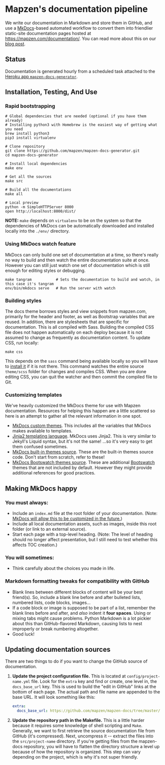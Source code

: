 # Mapzen's documentation pipeline

We write our documentation in Markdown and store them in GitHub, and use a [MkDocs](http://www.mkdocs.org/)-based automated workflow to convert them into friendlier static-site documentation pages hosted at https://mapzen.com/documentation/. You can read more about this on our [blog post](https://mapzen.com/blog/doc-site/).

## Status

Documentation is generated hourly from a scheduled task attached to the
[Heroku app `mapzen-docs-generator`](https://dashboard.heroku.com/apps/mapzen-docs-generator).

## Installation, Testing, And Use

### Rapid bootstrapping

```shell
# Global dependencies that are needed (optional if you have them already)
# Installing python3 with Homebrew is the easiest way of getting what you need
brew install python3
pip3 install virtualenv

# Clone repository
git clone https://github.com/mapzen/mapzen-docs-generator.git
cd mapzen-docs-generator

# Install local dependencies
make env

# Get all the sources
make src

# Build all the documentations
make all

# Local preview
python -m SimpleHTTPServer 8000
open http://localhost:8000/dist/
```

**NOTE:** `make` depends on `virtualenv` to be on the system so that the dependencies of MkDocs can be automatically downloaded and installed locally into the `./env/` directory.

### Using MkDocs watch feature

MkDocs can only build one set of documentation at a time, so there's really no way to build and then watch the entire documentation suite at once. However you can still just watch one set of documentation which is still enough for editing styles or debugging.

```shell
make tangram           # Sets the documentation to build and watch, in this case it's tangram
env/bin/mkdocs serve   # Run the server with watch
```

### Building styles

The docs theme borrows styles and view snippets from mapzen.com, primarily for the header and footer, as well as Bootstrap variables that are reused. In addition, there are stylesheets that are specific for documentation. This is all compiled with Sass. Building the compiled CSS file does not happen automatically on each deploy because it is not assumed to change as frequently as documentation content. To update CSS, run locally:

```shell
make css
```

This depends on the `sass` command being available locally so you will have to [install it](http://sass-lang.com/install) if it is not there. This command watches the entire source `theme/scss` folder for changes and compiles CSS. When you are done editing CSS, you can quit the watcher and then commit the compiled file to Git.

### Customizing templates

We've heavily customized the MkDocs theme for use with Mapzen documentation. Resources for helping this happen are a little scattered so here is an attempt to gather all the relevant information in one spot.

- [MkDocs custom themes](http://www.mkdocs.org/user-guide/styling-your-docs/#custom-themes). This includes all the variables that MkDocs makes available to templates.
- [Jinja2 templating language](http://jinja.pocoo.org/docs/dev/). MkDocs uses Jinja2. This is very similar to Jekyll's Liquid syntax, but it's not the same! ...so it's very easy to get them confused sometimes.
- [MkDocs built-in themes source](https://github.com/mkdocs/mkdocs/tree/master/mkdocs/themes). These are the built-in themes source code. Don't start from scratch, refer to these!
- [MkDocs Bootswatch themes source](https://github.com/mkdocs/mkdocs-bootswatch/tree/master/mkdocs_bootswatch). These are additional [Bootswatch](https://bootswatch.com/) themes that are not included by default. However they might provide additional references for good practices.


## Making MkDocs happy

### You must always:

- Include an `index.md` file at the root folder of your documentation. (Note: [MkDocs will allow this to be customized in the future.](https://github.com/mkdocs/mkdocs/issues/608))
- Include all local documentation assets, such as images, inside this root folder (or link to an external source).
- Start each page with a top-level heading. (Note: The level of heading should no longer affect presentation, but I still need to test whether this affects TOC creation.)

### You will sometimes:

- Think carefully about the choices you made in life.

### Markdown formatting tweaks for compatibility with GitHub

- Blank lines between different blocks of content will be your best friend(s). So, include a blank line before and after bulleted lists, numbered lists, code blocks, images...
- If a code block or image is supposed to be part of a list, remember the blank lines before and after, and _also_ indent it **four spaces**. Using or mixing tabs might cause problems. Python Markdown is a lot pickier about this than GitHub-flavored Markdown, causing lists to nest improperly or break numbering altogether.
- Good luck!

## Updating documentation sources

There are two things to do if you want to change the GitHub source of documentation.

1. **Update the project configuration file.** This is located at `config/project-name.yml` file. Look for the `extra` key and find or create, one level in, the `docs_base_url` key. This is used to build the "edit in GitHub" links at the bottom of each page. The actual path and file name are appended to the base URL. It will look something like this:

    ```yml
    extra:
      docs_base_url: https://github.com/mapzen/mapzen-docs/tree/master/metro-extracts
    ```

2. **Update the repository path in the Makefile.** This is a little harder because it requires some knowledge of shell scripting and `Make`. Generally, we want to first retrieve the source documentation file from GitHub (it's compressed). Next, uncompress it -- extract the files into the `src/project-name` directory. If you're getting files from the mapzen-docs repository, you will have to flatten the directory structure a level up because of how the repository is organized. This step can vary depending on the project, which is why it's not super friendly.
